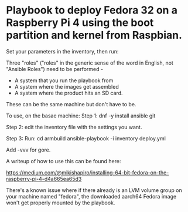 # Playbook to deploy Fedora 32 on a Raspberry Pi 4 using the boot partition and kernel from Raspbian. 

Set your parameters in the inventory, then run:

Three "roles" ("roles" in the generic sense of the word in English, not "Ansible Roles") need to be performed - 
* A system that you run the playbook from
* A system where the images get assembled
* A system where the product hits an SD card.

These can be the same machine but don't have to be. 

To use, on the basae machine:
Step 1:
dnf -y install ansible git 

Step 2: edit the inventory file with the settings you want. 

Step 3: Run:
cd armbuild
ansible-playbook -i inventory deploy.yml

Add -vvv for gore. 

A writeup of how to use this can be found here:

https://medium.com/@mikishapiro/installing-64-bit-fedora-on-the-raspberry-pi-4-d4a665ea65d3

There's a known issue where if there already is an LVM volume group on your machine named "fedora", the downloaded aarch64 Fedora image won't get properly mounted by the playbook. 


